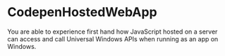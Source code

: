 # CodepenHostedWebApp
You are able to experience first hand how JavaScript hosted on a server can access and call Universal Windows APIs when running as an app on Windows.
